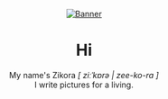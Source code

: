 <div align="center">
  
  [![Banner](https://svg-banners.vercel.app/api?type=rainbow&text1=zikaura%20&width=400&height=200)](https://github.com/zikaura)
  
Hi
=========================
My name's Zikora *[ ziːˈkɒrə | zee-ko-ra ]*<br>
I write pictures for a living.
</div>
